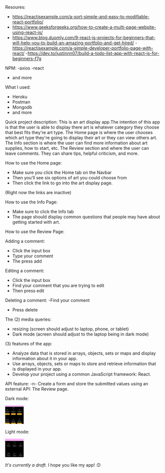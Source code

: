Resoures:
- https://reactjsexample.com/a-sort-simple-and-easy-to-modifiable-react-portfolio/
- https://www.geeksforgeeks.org/how-to-create-a-multi-page-website-using-react-js/
- https://www.blog.duomly.com/9-react-js-projects-for-beginners-that-will-help-you-to-build-an-amazing-portfolio-and-get-hired/
-https://reactjsexample.com/a-simple-developer-portfolio-page-with-react/
-https://dev.to/justinnn07/build-a-todo-list-app-with-react-js-for-beginners-f7g

NPM:
-axios
-react
- and more

What I used:
- Heroku
- Postman
- Mongodb
- and more




Quick project description:
This is an art display app.The intention of this app is that the user is able to display there art is whatever category they choose that best fits they're art type. The Home page is where the user chooses which art type they're going to display their art or they can view others art. The Info section is where the user can find more information about art supplies, how to start, etc. The Review section and where the user can leave comments. They can share tips, helpful criticism, and more.

How to use the Home page:
- Make sure you click the Home tab on the Navbar 
- Then you'll see six options of art you could choose from
- Then click the link to go into the art display page.

 (Right now the links are inactive)

How to use the Info Page:
- Make sure to click the Info tab
- The page should display common questions that people may have about getting started with art.

How to use the Review Page:

Adding a comment:
- Click the input box
- Type your comment
- The press add

Editing a comment:
 - Click the input box
 - Find your comment that you are trying to edit
 - Then press edit

 Deleting a comment:
 -Find your comment
 - Press delete


The (2) media queries:
- resizing (screen should adjust to laptop, phone, or tablet)
- Dark mode (acreen should adjust to the laptop being in dark mode)


(3) features of the app:
- Analyze data that is stored in arrays, objects, sets or maps and display information about it in your app.
- Use arrays, objects, sets or maps to store and retrieve information that is displayed in your app.
- Develop your project using a common JavaScript framework: React.

API feature:
-n- Create a form and store the submitted values using an external API: The Review page.


Dark mode:

<img src="img\dark mode.png" height="60" width="60" >

Light mode:

<img src="img\light mode.png" height="60" width="60" >

*It's currently a draft.* I hope you like my app! :D
